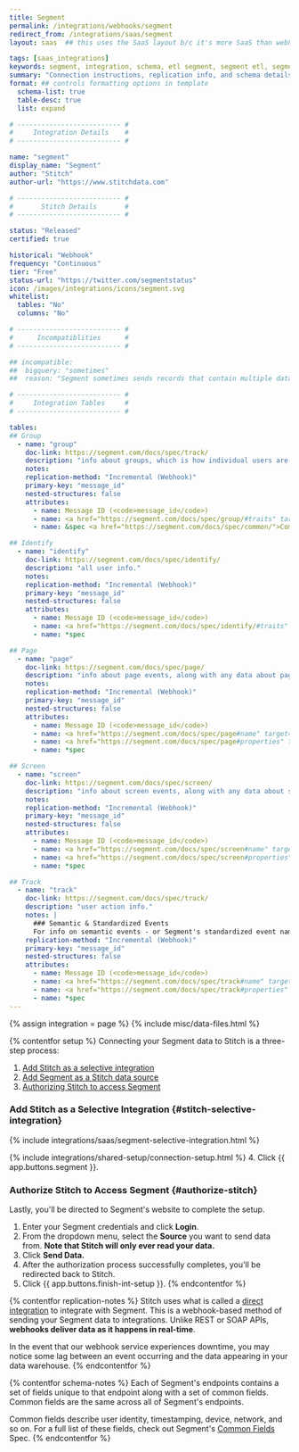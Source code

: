 ```yaml
---
title: Segment
permalink: /integrations/webhooks/segment
redirect_from: /integrations/saas/segment
layout: saas  ## this uses the SaaS layout b/c it's more SaaS than webhook. The setup is very different.

tags: [saas_integrations]
keywords: segment, integration, schema, etl segment, segment etl, segment schema
summary: "Connection instructions, replication info, and schema details for Stitch's Segment integration."
format: ## controls formatting options in template
  schema-list: true
  table-desc: true
  list: expand

# -------------------------- #
#     Integration Details    #
# -------------------------- #

name: "segment"
display_name: "Segment"
author: "Stitch"
author-url: "https://www.stitchdata.com"

# -------------------------- #
#       Stitch Details       #
# -------------------------- #

status: "Released"
certified: true

historical: "Webhook"
frequency: "Continuous"
tier: "Free"
status-url: "https://twitter.com/segmentstatus"
icon: /images/integrations/icons/segment.svg
whitelist:
  tables: "No"
  columns: "No"

# -------------------------- #
#      Incompatiblities      #
# -------------------------- #

## incompatible:
##  bigquery: "sometimes"
##  reason: "Segment sometimes sends records that contain multiple data types. BigQuery only allows `FLOAT` and `DOUBLE` data types in the same column; otherwise, the field will be rejected."

# -------------------------- #
#     Integration Tables     #
# -------------------------- #

tables:
## Group
  - name: "group"
    doc-link: https://segment.com/docs/spec/track/
    description: "info about groups, which is how individual users are associated with companies, accounts, projects, teams, and so on."
    notes: 
    replication-method: "Incremental (Webhook)"
    primary-key: "message_id"
    nested-structures: false
    attributes:
      - name: Message ID (<code>message_id</code>)
      - name: <a href="https://segment.com/docs/spec/group/#traits" target="blank">Group Traits</a>
      - name: &spec <a href="https://segment.com/docs/spec/common/">Common Fields</a>

## Identify
  - name: "identify"
    doc-link: https://segment.com/docs/spec/identify/
    description: "all user info."
    notes: 
    replication-method: "Incremental (Webhook)"
    primary-key: "message_id"
    nested-structures: false
    attributes:
      - name: Message ID (<code>message_id</code>)
      - name: <a href="https://segment.com/docs/spec/identify/#traits" target="blank">Customer Traits</a>
      - name: *spec

## Page
  - name: "page"
    doc-link: https://segment.com/docs/spec/page/
    description: "info about page events, along with any data about page properties."
    notes: 
    replication-method: "Incremental (Webhook)"
    primary-key: "message_id"
    nested-structures: false
    attributes:
      - name: Message ID (<code>message_id</code>)
      - name: <a href="https://segment.com/docs/spec/page#name" target="blank">Page Name</a>
      - name: <a href="https://segment.com/docs/spec/page#properties" target="blank">Page Properties</a>
      - name: *spec

## Screen
  - name: "screen"
    doc-link: https://segment.com/docs/spec/screen/
    description: "info about screen events, along with any data about screen properties."
    notes: 
    replication-method: "Incremental (Webhook)"
    primary-key: "message_id"
    nested-structures: false
    attributes:
      - name: Message ID (<code>message_id</code>)
      - name: <a href="https://segment.com/docs/spec/screen#name" target="blank">Screen Name</a>
      - name: <a href="https://segment.com/docs/spec/screen#properties" target="blank">Screen Properties</a>
      - name: *spec

## Track
  - name: "track"
    doc-link: https://segment.com/docs/spec/track/
    description: "user action info."
    notes: |
      ### Semantic & Standardized Events
      For info on semantic events - or Segment's standardized event names and properties - [check out their docs](https://segment.com/docs/spec/semantic/).
    replication-method: "Incremental (Webhook)"
    primary-key: "message_id"
    nested-structures: false
    attributes:
      - name: Message ID (<code>message_id</code>)
      - name: <a href="https://segment.com/docs/spec/track#name" target="blank">Event Name</a>
      - name: <a href="https://segment.com/docs/spec/track#properties" target="blank">Event Properties</a>
      - name: *spec
---
```

{% assign integration = page %}
{% include misc/data-files.html %}

{% contentfor setup %}
Connecting your Segment data to Stitch is a three-step process:

1. [Add Stitch as a selective integration](#stitch-selective-integration)
2. [Add Segment as a Stitch data source](#add-stitch-data-source)
3. [Authorizing Stitch to access Segment](#authorize-stitch)

### Add Stitch as a Selective Integration {#stitch-selective-integration}
{% include integrations/saas/segment-selective-integration.html %}

{% include integrations/shared-setup/connection-setup.html %}
4. Click {{ app.buttons.segment }}.

### Authorize Stitch to Access Segment {#authorize-stitch}

Lastly, you'll be directed to Segment's website to complete the setup.

1. Enter your Segment credentials and click **Login**.
2. From the dropdown menu, select the **Source** you want to send data from. **Note that Stitch will only ever read your data.**
3. Click **Send Data.**
4. After the authorization process successfully completes, you'll be redirected back to Stitch.
5. Click {{ app.buttons.finish-int-setup }}.
{% endcontentfor %}



{% contentfor replication-notes %}
Stitch uses what is called a [direct integration](https://segment.com/docs/partners/direct-integration/) to integrate with Segment. This is a webhook-based method of sending your Segment data to integrations. Unlike REST or SOAP APIs, **webhooks deliver data as it happens in real-time**.

In the event that our webhook service experiences downtime, you may notice some lag between an event occurring and the data appearing in your data warehouse.
{% endcontentfor %}



{% contentfor schema-notes %}
Each of Segment's endpoints contains a set of fields unique to that endpoint along with a set of common fields. Common fields are the same across all of Segment's endpoints.

Common fields describe user identity, timestamping, device, network, and so on. For a full list of these fields, check out Segment's [Common Fields](https://segment.com/docs/spec/common/) Spec.
{% endcontentfor %}
